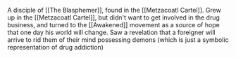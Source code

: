 A disciple of [[The Blasphemer]], found in the [[Metzacoatl Cartel]].
Grew up in the [[Metzacoatl Cartel]], but didn't want to get involved in the drug business, and turned to the [[Awakened]] movement as a source of hope that one day his world will change.
Saw a revelation that a foreigner will arrive to rid them of their mind possessing demons (which is just a symbolic representation of drug addiction)


